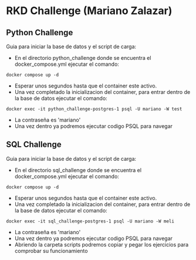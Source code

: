 # RKD Challenge (Mariano Zalazar)

## Python Challenge

Guia para iniciar la base de datos y el script de carga:
- En el directorio python_challenge donde se encuentra el docker_compose.yml ejecutar el comando:
```
docker compose up -d
```
- Esperar unos segundos hasta que el container este activo.
- Una vez completado la inicializacion del container, para entrar dentro de la base de datos ejecutar el comando:
```
docker exec -it python_challenge-postgres-1 psql -U mariano -W test
```
- La contraseña es 'mariano'
- Una vez dentro ya podremos ejecutar codigo PSQL para navegar

## SQL Challenge

Guia para iniciar la base de datos y el script de carga:
- En el directorio sql_challenge donde se encuentra el docker_compose.yml ejecutar el comando:
```
docker compose up -d
```
- Esperar unos segundos hasta que el container este activo.
- Una vez completado la inicializacion del container, para entrar dentro de la base de datos ejecutar el comando:
```
docker exec -it sql_challenge-postgres-1 psql -U mariano -W meli
```
- La contraseña es 'mariano'
- Una vez dentro ya podremos ejecutar codigo PSQL para navegar
- Abriendo la carpeta scripts podremos copiar y pegar los ejercicios para comprobar su funcionamiento
